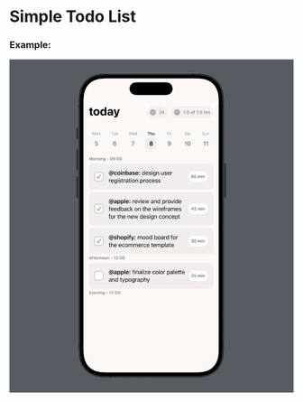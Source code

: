 # Simple Todo List

### Example:

<img src="todo-list/Assets.xcassets/Screenshot 2024-08-08 at 16.57.11.imageset/Screenshot 2024-08-08 at 16.57.11.png" />
